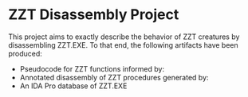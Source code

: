 # ZZT Disassembly Project

This project aims to exactly describe the behavior of ZZT creatures by disassembling
ZZT.EXE.  To that end, the following artifacts have been produced:

* Pseudocode for ZZT functions informed by:
* Annotated disassembly of ZZT procedures generated by:
* An IDA Pro database of ZZT.EXE
